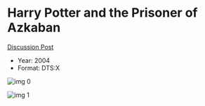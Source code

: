 # Harry Potter and the Prisoner of Azkaban

[Discussion Post](https://www.avsforum.com/threads/bass-eq-for-filtered-movies.2995212/post-56871910)

* Year: 2004
* Format: DTS:X

![img 0](https://i.imgur.com/hZS7MKN.jpg)

![img 1](https://i.imgur.com/DoqBOl7.png)

